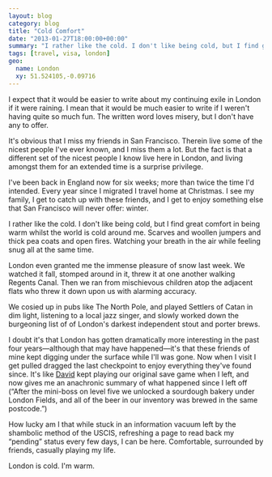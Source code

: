 ```yaml
---
layout: blog
category: blog
title: "Cold Comfort"
date: "2013-01-27T18:00:00+00:00"
summary: "I rather like the cold. I don't like being cold, but I find great comfort in being warm whilst the world is cold around me. Scarves and woollen jumpers and thick pea coats and open fires. Watching your breath in the air while feeling snug all at the same time."
tags: [travel, visa, london]
geo:
  name: London
  xy: 51.524105,-0.09716
---
```

I expect that it would be easier to write about my continuing exile in London if it were raining. I mean that it would be much easier to write if I weren't having quite so much fun. The written word loves misery, but I don't have any to offer.

It's obvious that I miss my friends in San Francisco. Therein live some of the nicest people I've ever known, and I miss them a lot. But the fact is that a different set of the nicest people I know live here in London, and living amongst them for an extended time is a surprise privilege.

I've been back in England now for six weeks; more than twice the time I'd intended. Every year since I migrated I travel home at Christmas. I see my family, I get to catch up with these friends, and I get to enjoy something else that San Francisco will never offer: winter.

I rather like the cold. I don't like being cold, but I find great comfort in being warm whilst the world is cold around me. Scarves and woollen jumpers and thick pea coats and open fires. Watching your breath in the air while feeling snug all at the same time.

London even granted me the immense pleasure of snow last week. We watched it fall, stomped around in it, threw it at one another walking Regents Canal. Then we ran from mischievous children atop the adjacent flats who threw it down upon us with alarming accuracy.

We cosied up in pubs like The North Pole, and played Settlers of Catan in dim light, listening to a local jazz singer, and slowly worked down the burgeoning list of of London's darkest independent stout and porter brews.

I doubt it's that London has gotten dramatically more interesting in the past four years—although that may have happened—it's that these friends of mine kept digging under the surface while I'll was gone. Now when I visit I get pulled dragged the last checkpoint to enjoy everything they've found since. It's like [David](http://dsingleton.co.uk) kept playing our original save game when I left, and now gives me an anachronic summary of what happened since I left off (“After the mini-boss on level five we unlocked a sourdough bakery under London Fields, and all of the beer in our inventory was brewed in the same postcode.”)

How lucky am I that while stuck in an information vacuum left by the shambolic method of the USCIS, refreshing a page to read back my “pending” status every few days, I can be here. Comfortable, surrounded by friends, casually playing my life.

London is cold. I'm warm.